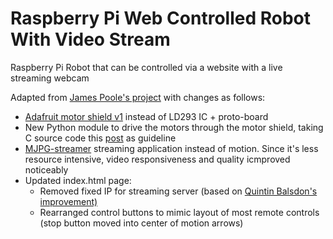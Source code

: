 # Raspberry Pi Web Controlled Robot With Video Stream #

Raspberry Pi Robot that can be controlled via a website with a live streaming webcam

Adapted from [James Poole's project](http://jamespoole.me/2016/04/29/web-controlled-robot-with-video-stream/) with changes as follows:

* [Adafruit motor shield v1](https://learn.adafruit.com/adafruit-motor-shield) instead of LD293 IC + proto-board
* New Python module to drive the motors through the motor shield, taking C source code this [post](https://www.raspberrypi.org/forums/viewtopic.php?f=45&t=16118) as guideline
* [MJPG-streamer](https://sourceforge.net/projects/mjpg-streamer) streaming application instead of motion. Since it's less resource intensive, video responsiveness and quality icmproved noticeably
* Updated index.html page:
    * Removed fixed IP for streaming server (based on [Quintin Balsdon's improvement)](https://github.com/qbalsdon/WebControlledRobot)
    * Rearranged control buttons to mimic layout of most remote controls (stop button moved into center of motion arrows)